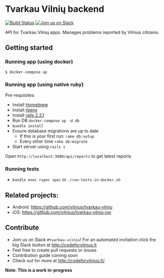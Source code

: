 # Tvarkau Vilnių backend

[![Build Status](https://travis-ci.org/vilnius/tvarkau-vilniu-ms.svg)](https://travis-ci.org/vilnius/tvarkau-vilniu-ms)
[![Join us on Slack](http://c4v.herokuapp.com/badge.svg)](http://c4v.herokuapp.com/)

API for Tvarkau Vilnių apps. Manages problems reported by Vilnius citizens.

## Getting started

### Running app (using docker)

```
$ docker-compose up
```

### Running app (using native ruby)

Pre-requisites:

- Install [Homebrew](https://brew.sh/)
- Install [rbenv](https://github.com/rbenv/rbenv#homebrew-on-mac-os-x) 
- Install [rails 2.3.1](https://gorails.com/setup/osx/10.12-sierra) 
- Run DB `docker-compose up -d db`
- `bundle install`
- Ensure database migrations are up to date
    - If this is your first run: `rake db:setup`
    - Every other time `rake db:migrate`
- Start server using `rails s`

Open `http://localhost:3000/api/reports` to get latest reports

### Running tests

- `bundle exec rspec spec` or `./run-tests-in-docker.sh`

## Related projects:

- Android: https://github.com/vilnius/tvarkau-vilniu
- iOS: https://github.com/vilnius/tvarkau-vilniu-ios

## Contribute

- Join us on Slack `#tvarkau-vilniu`! For an automated invitation click the big Slack button at http://codeforvilnius.lt
- Feel free to create pull requests or issues
- Contribution guide coming soon
- Check out for more at http://codeforvilnius.lt/

**Note: This is a work in-progress**
